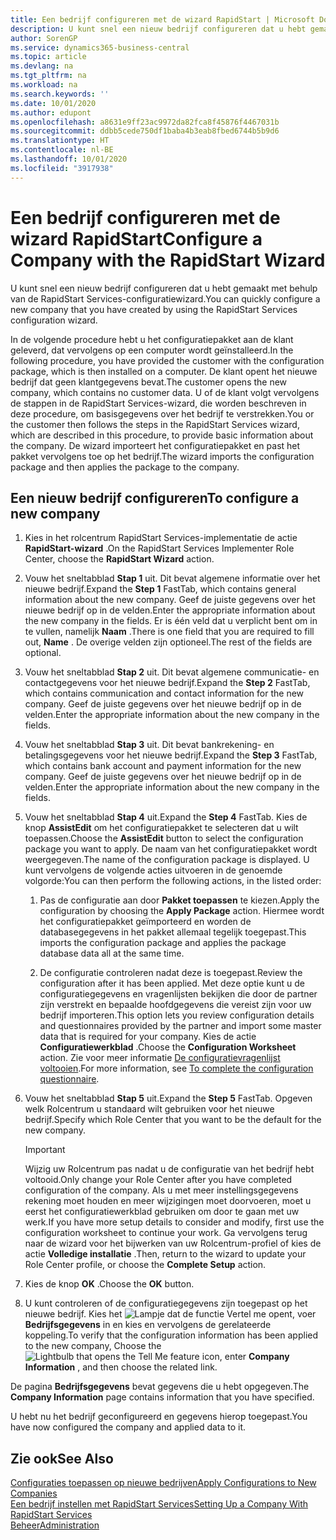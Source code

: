 ```yaml
---
title: Een bedrijf configureren met de wizard RapidStart | Microsoft Docs
description: U kunt snel een nieuw bedrijf configureren dat u hebt gemaakt met behulp van de RapidStart Services-configuratiewizard.
author: SorenGP
ms.service: dynamics365-business-central
ms.topic: article
ms.devlang: na
ms.tgt_pltfrm: na
ms.workload: na
ms.search.keywords: ''
ms.date: 10/01/2020
ms.author: edupont
ms.openlocfilehash: a8631e9ff23ac9972da82fca8f45876f4467031b
ms.sourcegitcommit: ddbb5cede750df1baba4b3eab8fbed6744b5b9d6
ms.translationtype: HT
ms.contentlocale: nl-BE
ms.lasthandoff: 10/01/2020
ms.locfileid: "3917938"
---
```

# <a name="configure-a-company-with-the-rapidstart-wizard"></a><span data-ttu-id="43df4-103">Een bedrijf configureren met de wizard RapidStart</span><span class="sxs-lookup"><span data-stu-id="43df4-103">Configure a Company with the RapidStart Wizard</span></span>
<span data-ttu-id="43df4-104">U kunt snel een nieuw bedrijf configureren dat u hebt gemaakt met behulp van de RapidStart Services-configuratiewizard.</span><span class="sxs-lookup"><span data-stu-id="43df4-104">You can quickly configure a new company that you have created by using the RapidStart Services configuration wizard.</span></span>

<span data-ttu-id="43df4-105">In de volgende procedure hebt u het configuratiepakket aan de klant geleverd, dat vervolgens op een computer wordt geïnstalleerd.</span><span class="sxs-lookup"><span data-stu-id="43df4-105">In the following procedure, you have provided the customer with the configuration package, which is then installed on a computer.</span></span> <span data-ttu-id="43df4-106">De klant opent het nieuwe bedrijf dat geen klantgegevens bevat.</span><span class="sxs-lookup"><span data-stu-id="43df4-106">The customer opens the new company, which contains no customer data.</span></span> <span data-ttu-id="43df4-107">U of de klant volgt vervolgens de stappen in de RapidStart Services-wizard, die worden beschreven in deze procedure, om basisgegevens over het bedrijf te verstrekken.</span><span class="sxs-lookup"><span data-stu-id="43df4-107">You or the customer then follows the steps in the RapidStart Services wizard, which are described in this procedure, to provide basic information about the company.</span></span> <span data-ttu-id="43df4-108">De wizard importeert het configuratiepakket en past het pakket vervolgens toe op het bedrijf.</span><span class="sxs-lookup"><span data-stu-id="43df4-108">The wizard imports the configuration package and then applies the package to the company.</span></span>  

## <a name="to-configure-a-new-company"></a><span data-ttu-id="43df4-109">Een nieuw bedrijf configureren</span><span class="sxs-lookup"><span data-stu-id="43df4-109">To configure a new company</span></span>  
1. <span data-ttu-id="43df4-110">Kies in het rolcentrum RapidStart Services-implementatie de actie **RapidStart-wizard** .</span><span class="sxs-lookup"><span data-stu-id="43df4-110">On the RapidStart Services Implementer Role Center, choose the **RapidStart Wizard** action.</span></span>  
2. <span data-ttu-id="43df4-111">Vouw het sneltabblad **Stap 1** uit. Dit bevat algemene informatie over het nieuwe bedrijf.</span><span class="sxs-lookup"><span data-stu-id="43df4-111">Expand the **Step 1** FastTab, which contains general information about the new company.</span></span> <span data-ttu-id="43df4-112">Geef de juiste gegevens over het nieuwe bedrijf op in de velden.</span><span class="sxs-lookup"><span data-stu-id="43df4-112">Enter the appropriate information about the new company in the fields.</span></span> <span data-ttu-id="43df4-113">Er is één veld dat u verplicht bent om in te vullen, namelijk **Naam** .</span><span class="sxs-lookup"><span data-stu-id="43df4-113">There is one field that you are required to fill out, **Name** .</span></span> <span data-ttu-id="43df4-114">De overige velden zijn optioneel.</span><span class="sxs-lookup"><span data-stu-id="43df4-114">The rest of the fields are optional.</span></span>  
3. <span data-ttu-id="43df4-115">Vouw het sneltabblad **Stap 2** uit. Dit bevat algemene communicatie- en contactgegevens voor het nieuwe bedrijf.</span><span class="sxs-lookup"><span data-stu-id="43df4-115">Expand the **Step 2** FastTab, which contains communication and contact information for the new company.</span></span> <span data-ttu-id="43df4-116">Geef de juiste gegevens over het nieuwe bedrijf op in de velden.</span><span class="sxs-lookup"><span data-stu-id="43df4-116">Enter the appropriate information about the new company in the fields.</span></span>
4. <span data-ttu-id="43df4-117">Vouw het sneltabblad **Stap 3** uit. Dit bevat bankrekening- en betalingsgegevens voor het nieuwe bedrijf.</span><span class="sxs-lookup"><span data-stu-id="43df4-117">Expand the **Step 3** FastTab, which contains bank account and payment information for the new company.</span></span> <span data-ttu-id="43df4-118">Geef de juiste gegevens over het nieuwe bedrijf op in de velden.</span><span class="sxs-lookup"><span data-stu-id="43df4-118">Enter the appropriate information about the new company in the fields.</span></span>  
5. <span data-ttu-id="43df4-119">Vouw het sneltabblad **Stap 4** uit.</span><span class="sxs-lookup"><span data-stu-id="43df4-119">Expand the **Step 4** FastTab.</span></span> <span data-ttu-id="43df4-120">Kies de knop **AssistEdit** om het configuratiepakket te selecteren dat u wilt toepassen.</span><span class="sxs-lookup"><span data-stu-id="43df4-120">Choose the **AssistEdit** button to select the configuration package you want to apply.</span></span> <span data-ttu-id="43df4-121">De naam van het configuratiepakket wordt weergegeven.</span><span class="sxs-lookup"><span data-stu-id="43df4-121">The name of the configuration package is displayed.</span></span> <span data-ttu-id="43df4-122">U kunt vervolgens de volgende acties uitvoeren in de genoemde volgorde:</span><span class="sxs-lookup"><span data-stu-id="43df4-122">You can then perform the following actions, in the listed order:</span></span>  

    1. <span data-ttu-id="43df4-123">Pas de configuratie aan door **Pakket toepassen** te kiezen.</span><span class="sxs-lookup"><span data-stu-id="43df4-123">Apply the configuration by choosing the **Apply Package** action.</span></span> <span data-ttu-id="43df4-124">Hiermee wordt het configuratiepakket geïmporteerd en worden de databasegegevens in het pakket allemaal tegelijk toegepast.</span><span class="sxs-lookup"><span data-stu-id="43df4-124">This imports the configuration package and applies the package database data all at the same time.</span></span>  

    2. <span data-ttu-id="43df4-125">De configuratie controleren nadat deze is toegepast.</span><span class="sxs-lookup"><span data-stu-id="43df4-125">Review the configuration after it has been applied.</span></span> <span data-ttu-id="43df4-126">Met deze optie kunt u de configuratiegegevens en vragenlijsten bekijken die door de partner zijn verstrekt en bepaalde hoofdgegevens die vereist zijn voor uw bedrijf importeren.</span><span class="sxs-lookup"><span data-stu-id="43df4-126">This option lets you review configuration details and questionnaires provided by the partner and import some master data that is required for your company.</span></span> <span data-ttu-id="43df4-127">Kies de actie **Configuratiewerkblad** .</span><span class="sxs-lookup"><span data-stu-id="43df4-127">Choose the **Configuration Worksheet** action.</span></span> <span data-ttu-id="43df4-128">Zie voor meer informatie [De configuratievragenlijst voltooien](admin-gather-customer-setup-values.md#to-complete-the-configuration-questionnaire).</span><span class="sxs-lookup"><span data-stu-id="43df4-128">For more information, see [To complete the configuration questionnaire](admin-gather-customer-setup-values.md#to-complete-the-configuration-questionnaire).</span></span>  

6. <span data-ttu-id="43df4-129">Vouw het sneltabblad **Stap 5** uit.</span><span class="sxs-lookup"><span data-stu-id="43df4-129">Expand the **Step 5** FastTab.</span></span> <span data-ttu-id="43df4-130">Opgeven welk Rolcentrum u standaard wilt gebruiken voor het nieuwe bedrijf.</span><span class="sxs-lookup"><span data-stu-id="43df4-130">Specify which Role Center that you want to be the default for the new company.</span></span>  

    > [!IMPORTANT]  
    >  <span data-ttu-id="43df4-131">Wijzig uw Rolcentrum pas nadat u de configuratie van het bedrijf hebt voltooid.</span><span class="sxs-lookup"><span data-stu-id="43df4-131">Only change your Role Center after you have completed configuration of the company.</span></span> <span data-ttu-id="43df4-132">Als u met meer instellingsgegevens rekening moet houden en meer wijzigingen moet doorvoeren, moet u eerst het configuratiewerkblad gebruiken om door te gaan met uw werk.</span><span class="sxs-lookup"><span data-stu-id="43df4-132">If you have more setup details to consider and modify, first use the configuration worksheet to continue your work.</span></span> <span data-ttu-id="43df4-133">Ga vervolgens terug naar de wizard voor het bijwerken van uw Rolcentrum-profiel of kies de actie **Volledige installatie** .</span><span class="sxs-lookup"><span data-stu-id="43df4-133">Then, return to the wizard to update your Role Center profile, or choose the **Complete Setup** action.</span></span>

7. <span data-ttu-id="43df4-134">Kies de knop **OK** .</span><span class="sxs-lookup"><span data-stu-id="43df4-134">Choose the **OK** button.</span></span>  
8. <span data-ttu-id="43df4-135">U kunt controleren of de configuratiegegevens zijn toegepast op het nieuwe bedrijf. Kies het ![Lampje dat de functie Vertel me opent](media/ui-search/search_small.png "Vertel me wat u wilt doen"), voer **Bedrijfsgegevens** in en kies en vervolgens de gerelateerde koppeling.</span><span class="sxs-lookup"><span data-stu-id="43df4-135">To verify that the configuration information has been applied to the new company, Choose the ![Lightbulb that opens the Tell Me feature](media/ui-search/search_small.png "Tell me what you want to do") icon, enter **Company Information** , and then choose the related link.</span></span>

<span data-ttu-id="43df4-136">De pagina **Bedrijfsgegevens** bevat gegevens die u hebt opgegeven.</span><span class="sxs-lookup"><span data-stu-id="43df4-136">The **Company Information** page contains information that you have specified.</span></span>   

<span data-ttu-id="43df4-137">U hebt nu het bedrijf geconfigureerd en gegevens hierop toegepast.</span><span class="sxs-lookup"><span data-stu-id="43df4-137">You have now configured the company and applied data to it.</span></span>  

## <a name="see-also"></a><span data-ttu-id="43df4-138">Zie ook</span><span class="sxs-lookup"><span data-stu-id="43df4-138">See Also</span></span>  
[<span data-ttu-id="43df4-139">Configuraties toepassen op nieuwe bedrijven</span><span class="sxs-lookup"><span data-stu-id="43df4-139">Apply Configurations to New Companies</span></span>](admin-apply-configuration-to-new-companies.md)  
[<span data-ttu-id="43df4-140">Een bedrijf instellen met RapidStart Services</span><span class="sxs-lookup"><span data-stu-id="43df4-140">Setting Up a Company With RapidStart Services</span></span>](admin-set-up-a-company-with-rapidstart.md)  
[<span data-ttu-id="43df4-141">Beheer</span><span class="sxs-lookup"><span data-stu-id="43df4-141">Administration</span></span>](admin-setup-and-administration.md)

